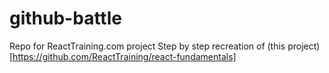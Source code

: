 # github-battle
Repo for ReactTraining.com project
Step by step recreation of (this project)[https://github.com/ReactTraining/react-fundamentals]
